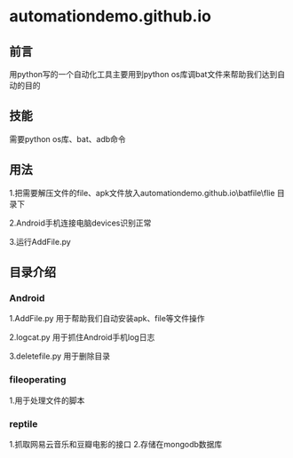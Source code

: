 # automationdemo.github.io

## 前言

用python写的一个自动化工具主要用到python os库调bat文件来帮助我们达到自动的目的


## 技能

需要python os库、bat、adb命令

## 用法

1.把需要解压文件的file、apk文件放入automationdemo.github.io\batfile\flie 目录下

2.Android手机连接电脑devices识别正常

3.运行AddFile.py 


## 目录介绍
### Android
1.AddFile.py 用于帮助我们自动安装apk、file等文件操作

2.logcat.py 用于抓住Android手机log日志

3.deletefile.py 用于删除目录

### fileoperating
1.用于处理文件的脚本


### reptile
1.抓取网易云音乐和豆瓣电影的接口
2.存储在mongodb数据库

